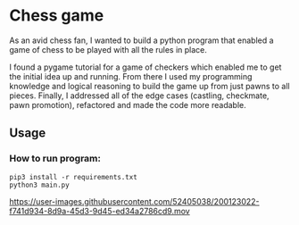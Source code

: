 # Chess game

As an avid chess fan, I wanted to build a python program that enabled a game of chess to be played with all the rules in place.

I found a pygame tutorial for a game of checkers which enabled me to get the initial idea up and running. From there I used my programming knowledge and logical reasoning to build the game up from just pawns to all pieces. Finally, I addressed all of the edge cases (castling, checkmate, pawn promotion), refactored and made the code more readable.

## Usage

### How to run program:

```
pip3 install -r requirements.txt
python3 main.py
```

https://user-images.githubusercontent.com/52405038/200123022-f741d934-8d9a-45d3-9d45-ed34a2786cd9.mov



